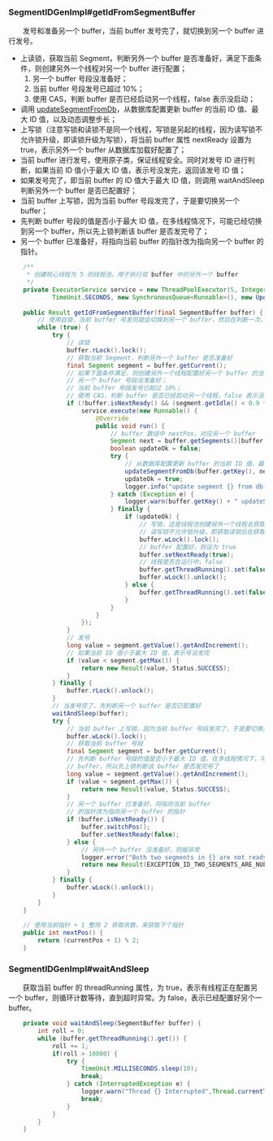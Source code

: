 
### SegmentIDGenImpl#getIdFromSegmentBuffer
　　发号和准备另一个 buffer，当前 buffer 发号完了，就切换到另一个 buffer 进行发号。

- 上读锁，获取当前 Segment，判断另外一个 buffer 是否准备好，满足下面条件，则创建另外一个线程对另一个 buffer 进行配置；
    1. 另一个 buffer 号段没准备好；
    2. 当前 buffer 号段发号已超过 10%；
    3. 使用 CAS，判断 buffer 是否已经启动另一个线程，false 表示没启动；
- 调用 [updateSegmentFromDb]()，从数据库配置更新 buffer 的当前 ID 值、最大 ID 值，以及动态调整步长；
- 上写锁（注意写锁和读锁不是同一个线程，写锁是另起的线程，因为读写锁不允许锁升级，即读锁升级为写锁），将当前 buffer 属性 nextReady 设置为 true，表示另外一个 buffer 从数据库加载好配置了；
- 当前 buffer 进行发号，使用原子类，保证线程安全。同时对发号 ID 进行判断，如果当前 ID 值小于最大 ID 值，表示号没发完，返回该发号 ID 值；
- 如果发号完了，即当前 buffer 的 ID 值大于最大 ID 值，则调用 waitAndSleep 判断另外一个 buffer 是否已配置好；
- 当前 buffer 上写锁，因为当前 buffer 号段发完了，于是要切换另一个 buffer；
- 先判断 buffer 号段的值是否小于最大 ID 值，在多线程情况下，可能已经切换到另一个 buffer，所以先上锁判断该 buffer 是否发完号了；
- 另一个 buffer 已准备好，将指向当前 buffer 的指针改为指向另一个 buffer 的指针。

```java
    /**
     * 创建核心线程为 5 的线程池，用于执行双 buffer 中的另外一个 buffer
     */
    private ExecutorService service = new ThreadPoolExecutor(5, Integer.MAX_VALUE, 60L,
            TimeUnit.SECONDS, new SynchronousQueue<Runnable>(), new UpdateThreadFactory());
     
    public Result getIdFromSegmentBuffer(final SegmentBuffer buffer) {
        // 使用自旋，当前 buffer 号发完就会切换到另一个 buffer，然后在判断一次，获取 ID 值
        while (true) {
            try {
                // 读锁
                buffer.rLock().lock();
                // 获取当前 Segment，判断另外一个 buffer 是否准备好
                final Segment segment = buffer.getCurrent();
                // 如果下面条件满足，则创建另外一个线程配置好另一个 buffer 的当前 ID 值、最大 ID 值和步长
                // 另一个 buffer 号段没准备好；
                // 当前 buffer 号段发号已超过 10%；
                // 使用 CAS，判断 buffer 是否已经启动另一个线程，false 表示没启动
                if (!buffer.isNextReady() && (segment.getIdle() < 0.9 * segment.getStep()) && buffer.getThreadRunning().compareAndSet(false, true)) {
                    service.execute(new Runnable() {
                        @Override
                        public void run() {
                            // buffer 数组中 nextPos，对应另一个 buffer
                            Segment next = buffer.getSegments()[buffer.nextPos()];
                            boolean updateOk = false;
                            try {
                                // 从数据库配置更新 buffer 的当前 ID 值、最大 ID 值，以及动态调整步长
                                updateSegmentFromDb(buffer.getKey(), next);
                                updateOk = true;
                                logger.info("update segment {} from db {}", buffer.getKey(), next);
                            } catch (Exception e) {
                                logger.warn(buffer.getKey() + " updateSegmentFromDb exception", e);
                            } finally {
                                if (updateOk) {
                                    // 写锁，这是线程池创建另外一个线程去获取写锁，因为
                                    // 读写锁不允许锁升级，即获取读锁后在获取写锁
                                    buffer.wLock().lock();
                                    // buffer 配置好，则设为 true
                                    buffer.setNextReady(true);
                                    // 线程是否在运行中，false
                                    buffer.getThreadRunning().set(false);
                                    buffer.wLock().unlock();
                                } else {
                                    buffer.getThreadRunning().set(false);
                                }
                            }
                        }
                    });
                }
                // 发号
                long value = segment.getValue().getAndIncrement();
                // 如果当前 ID 值小于最大 ID 值，表示号没发完
                if (value < segment.getMax()) {
                    return new Result(value, Status.SUCCESS);
                }
            } finally {
                buffer.rLock().unlock();
            }
            // 当发号完了，先判断另一个 buffer 是否已配置好
            waitAndSleep(buffer);
            try {
                // 当前 buffer 上写锁，因为当前 buffer 号段发完了，于是要切换另一个 buffer
                buffer.wLock().lock();
                // 获取当前 buffer 号段
                final Segment segment = buffer.getCurrent();
                // 先判断 buffer 号段的值是否小于最大 ID 值，在多线程情况下，可能已经切换到另一个
                // buffer，所以先上锁判断该 buffer 是否发完号了
                long value = segment.getValue().getAndIncrement();
                if (value < segment.getMax()) {
                    return new Result(value, Status.SUCCESS);
                }
                // 另一个 buffer 已准备好，将指向当前 buffer
                // 的指针改为指向另一个 buffer 的指针
                if (buffer.isNextReady()) {
                    buffer.switchPos();
                    buffer.setNextReady(false);
                } else {
                    // 另外一个 buffer 没准备好，则报异常
                    logger.error("Both two segments in {} are not ready!", buffer);
                    return new Result(EXCEPTION_ID_TWO_SEGMENTS_ARE_NULL, Status.EXCEPTION);
                }
            } finally {
                buffer.wLock().unlock();
            }
        }
    }
    
    // 使用当前指针 + 1 整除 2 获取余数，来获取下个指针
    public int nextPos() {
        return (currentPos + 1) % 2;
    }
```

### SegmentIDGenImpl#waitAndSleep
　　获取当前 buffer 的 threadRunning 属性，为 true，表示有线程正在配置另一个 buffer，则循环计数等待，直到超时异常。为 false，表示已经配置好另个一 buffer。

```java
    private void waitAndSleep(SegmentBuffer buffer) {
        int roll = 0;
        while (buffer.getThreadRunning().get()) {
            roll += 1;
            if(roll > 10000) {
                try {
                    TimeUnit.MILLISECONDS.sleep(10);
                    break;
                } catch (InterruptedException e) {
                    logger.warn("Thread {} Interrupted",Thread.currentThread().getName());
                    break;
                }
            }
        }
    }
```
